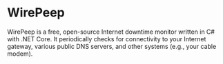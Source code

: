 # WirePeep
WirePeep is a free, open-source Internet downtime monitor written in C# with .NET Core. It periodically checks for connectivity to your Internet gateway, various public DNS servers, and other systems (e.g., your cable modem).